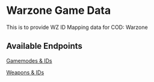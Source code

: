 # Warzone Game Data

This is to provide WZ ID Mapping data for COD: Warzone

## Available Endpoints

[Gamemodes & IDs](https://engineer152.github.io/wz-data/game-modes.json)

[Weapons & IDs](https://engineer152.github.io/wz-data/weapon-ids.json)
